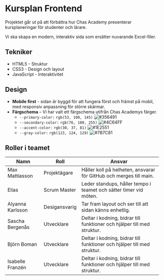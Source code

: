 # Kursplan Frontend

Projektet går ut på att förbättra hur Chas Academy presenterar kursplaneringar för studenter och lärare.

Vi ska skapa en modern, interaktiv sida som ersätter nuvarande Excel-filer.

## Tekniker

- HTML5 - Struktur
- CSS3 - Design och layout
- JavaScript - Interaktivitet

## Design

- **Mobile first** - sidan är byggd för att fungera först och främst på mobil, med responsiv anpassning för större skärmar.
- **Färgschema** – Vi har valt ett färgschema utifrån Chas Academys färger.
  - `--primary-color:` `rgb(53, 100, 145)` ![#356491](https://img.shields.io/badge/-%23356491.svg?style=flat-square&labelColor=%23356491&color=%23356491)
  - `--secondary-color:` `rgb(76, 100, 255)` ![#4C64FF](https://img.shields.io/badge/-%234C64FF.svg?style=flat-square&labelColor=%234C64FF&color=%234C64FF)
  - `--accent-color:` `rgb(30, 37, 81)` ![#1E2551](https://img.shields.io/badge/-%231E2551.svg?style=flat-square&labelColor=%231E2551&color=%231E2551)
  - `--gray-color:` `rgb(123, 124, 129)` ![#7B7C81](https://img.shields.io/badge/-%237B7C81.svg?style=flat-square&labelColor=%237B7C81&color=%237B7C81)

## Roller i teamet

| Namn             | Roll          | Ansvar                                                                  |
| ---------------- | ------------- | ----------------------------------------------------------------------- |
| Max Mattiasson   | Projektägare  | Håller koll på helheten, ansvarar för GitHub och merges till main.      |
| Elias            | Scrum Master  | Leder standups, håller tempo i teamet och sätter timer vid möten.       |
| Alyanna Karlsson | Desigansvarig | Tar fram layout och ser till att sidan känns enhetlig.                  |
| Sascha Bergenås  | Utvecklare    | Deltar i kodning, bidrar till funktioner och hjälper till med struktur. |
| Björn Boman      | Utvecklare    | Deltar i kodning, bidrar till funktioner och hjälper till med struktur. |
| Isabelle Franzén | Utvecklare    | Deltar i kodning, bidrar till funktioner och hjälper till med struktur. |
